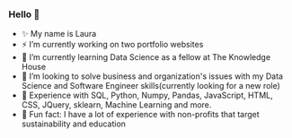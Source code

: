 ### Hello 👋

- ✨ My name is Laura
- ⚡ I’m currently working on two portfolio websites
- 🌱 I’m currently learning Data Science as a fellow at The Knowledge House
- 🤔 I’m looking to solve business and organization's issues with my Data Science and Software Engineer skills(currently looking for a new role)
- 💬 Experience with SQL, Python, Numpy, Pandas, JavaScript, HTML, CSS, JQuery, sklearn, Machine Learning and more.
- 🔭 Fun fact: I have a lot of experience with non-profits that target sustainability and education

